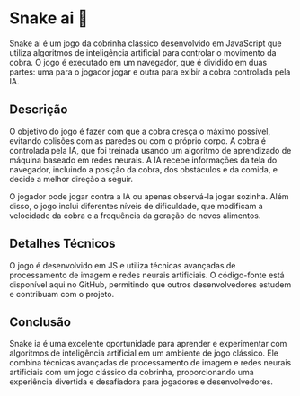 # Snake ai 🐍

Snake ai é um jogo da cobrinha clássico desenvolvido em JavaScript que utiliza algoritmos de inteligência artificial para controlar o movimento da cobra. O jogo é executado em um navegador, que é dividido em duas partes: uma para o jogador jogar e outra para exibir a cobra controlada pela IA.

## Descrição

O objetivo do jogo é fazer com que a cobra cresça o máximo possível, evitando colisões com as paredes ou com o próprio corpo. A cobra é controlada pela IA, que foi treinada usando um algoritmo de aprendizado de máquina baseado em redes neurais. A IA recebe informações da tela do navegador, incluindo a posição da cobra, dos obstáculos e da comida, e decide a melhor direção a seguir.

O jogador pode jogar contra a IA ou apenas observá-la jogar sozinha. Além disso, o jogo inclui diferentes níveis de dificuldade, que modificam a velocidade da cobra e a frequência da geração de novos alimentos.

## Detalhes Técnicos

O jogo é desenvolvido em JS e utiliza técnicas avançadas de processamento de imagem e redes neurais artificiais. O código-fonte está disponível aqui no GitHub, permitindo que outros desenvolvedores estudem e contribuam com o projeto.


## Conclusão

Snake ia é uma excelente oportunidade para aprender e experimentar com algoritmos de inteligência artificial em um ambiente de jogo clássico. Ele combina técnicas avançadas de processamento de imagem e redes neurais artificiais com um jogo clássico da cobrinha, proporcionando uma experiência divertida e desafiadora para jogadores e desenvolvedores.